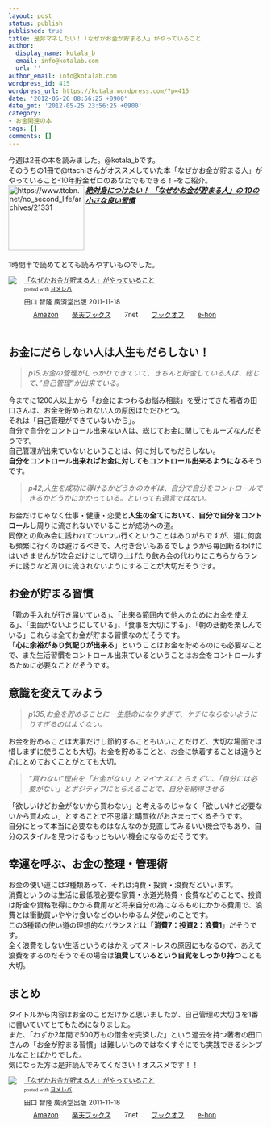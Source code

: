 ```yaml
---
layout: post
status: publish
published: true
title: 是非マネしたい！「なぜかお金が貯まる人」がやっていること
author:
  display_name: kotala_b
  email: info@kotalab.com
  url: ''
author_email: info@kotalab.com
wordpress_id: 415
wordpress_url: https://kotala.wordpress.com/?p=415
date: '2012-05-26 08:56:25 +0900'
date_gmt: '2012-05-25 23:56:25 +0900'
category:
- お金関連の本
tags: []
comments: []
---
```

<p>今週は2冊の本を読みました。@kotala_bです。<br />
そのうちの1冊で@ttachiさんがオススメしていた本「なぜかお金が貯まる人」がやっていること-10年貯金ゼロのあなたでもできる！-をご紹介。<br />
<a href="https://www.ttcbn.net/no_second_life/archives/21331"><img title="絶対身につけたい！ 「なぜかお金が貯まる人」の 10の小さな良い習慣 | No Second Life" src="https://capture.heartrails.com/150x130/shadow?https://www.ttcbn.net/no_second_life/archives/21331" alt="https://www.ttcbn.net/no_second_life/archives/21331" width="150" height="130" align="left" /></a><em><strong><a title="絶対身につけたい！ 「なぜかお金が貯まる人」の 10の小さな良い習慣" href="https://www.ttcbn.net/no_second_life/archives/21331" target="_blank">絶対身につけたい！ 「なぜかお金が貯まる人」の 10の小さな良い習慣</a></strong></em><br style="clear:both;" /><br />
1時間半で読めてとても読みやすいものでした。</p>
<div class="booklink-box" style="text-align:left;padding-bottom:20px;font-size:small;/zoom: 1;overflow: hidden;">
<div class="booklink-image" style="float:left;margin:0 15px 10px 0;"><a href="https://www.amazon.co.jp/exec/obidos/asin/4331515974/same-22/" name="booklink" rel="nofollow" target="_blank"><img src="https://images-fe.ssl-images-amazon.com/images/I/51OdAbn%2Bo0L._SL160_.jpg" style="border: none;" /></a></div>
<div class="booklink-info" style="line-height:120%;/zoom: 1;overflow: hidden;">
<div class="booklink-name" style="margin-bottom:10px;line-height:120%"><a href="https://www.amazon.co.jp/exec/obidos/asin/4331515974/same-22/" rel="nofollow" name="booklink" target="_blank">「なぜかお金が貯まる人」がやっていること</a>
<div class="booklink-powered-date" style="font-size:8pt;margin-top:5px;font-family:verdana;line-height:120%">posted with <a href="https://yomereba.com" target="_blank">ヨメレバ</a></div>
</div>
<div class="booklink-detail" style="margin-bottom:5px;">田口 智隆 廣済堂出版 2011-11-18    </div>
<div class="booklink-link2" style="margin-top:10px;">
<div class="shoplinkamazon" style="display:inline;margin-right:5px;background: url('https://img.yomereba.com/tam_y.gif') 0 0 no-repeat;padding: 2px 0 2px 18px;white-space: nowrap;"><a href="https://www.amazon.co.jp/exec/obidos/asin/4331515974/same-22/" rel="nofollow" target="_blank" title="アマゾン" >Amazon</a></div>
<div class="shoplinkrakuten" style="display:inline;margin-right:5px;background: url('https://img.yomereba.com/tam_y.gif') 0 -50px no-repeat;padding: 2px 0 2px 18px;white-space: nowrap;"><a href="https://hb.afl.rakuten.co.jp/hgc/0fa7afc8.bbfc196a.0fa7afc9.d56c38f1/?pc=http%3A%2F%2Fbooks.rakuten.co.jp%2Frb%2F11462657%2F%3Fscid%3Daf_ich_link_urltxt%26m%3Dhttp%3A%2F%2Fm.rakuten.co.jp%2Fev%2Fbook%2F" rel="nofollow" target="_blank" title="楽天ブックス" >楽天ブックス</a></div>
<div class="shoplinkseven" style="display:inline;margin-right:5px;background: url('https://img.yomereba.com/tam_y.gif') 0 -100px no-repeat;padding: 2px 0 2px 18px;white-space: nowrap;"><span class="removed_link" title="click.linksynergy.com/fs-bin/click?id=d2yYUp776R4&amp;subid=&amp;offerid=197738.1&amp;type=10&amp;tmpid=1787&amp;RD_PARM1=http%253A%252F%252Fwww.7netshopping.jp%252Fbooks%252Fsearch_result%252F%253Fctgy%253Dbooks%2526code%253D4331515974">7net</span></div>
<div class="shoplinkbookoff" style="display:inline;margin-right:5px;background: url('https://img.yomereba.com/tam_y.gif') 0 -200px no-repeat;padding: 2px 0 2px 18px;white-space: nowrap;"><a href="https://click.linksynergy.com/fs-bin/click?id=d2yYUp776R4&subid=&offerid=169505.1&type=10&tmpid=3677&RD_PARM1=http%253A%252F%252Fwww.bookoffonline.co.jp%252Fdisplay%252FL001%252Cbg%253D12%252Cq%253D9784331515976" rel="nofollow" target="_blank" title="ブックオフオンライン" >ブックオフ</a></div>
<div class="shoplinkehon" style="display:inline;margin-right:5px;background: url('https://img.yomereba.com/tam_y.gif') 0 -250px no-repeat;padding: 2px 0 2px 18px;white-space: nowrap;"><a href="https://ck.jp.ap.valuecommerce.com/servlet/referral?sid=2967684&pid=881116635&vc_url=http%3A%2F%2Fwww.e-hon.ne.jp%2Fbec%2FSA%2FDetail%3FrefISBN%3D4331515974" target="_blank" title="e-hon" >e-hon</a></div>
</div>
</div>
</div>
<!--more-->
<h2>お金にだらしない人は人生もだらしない！</h2>
<blockquote><p><em>p15,お金の管理がしっかりできていて、きちんと貯金している人は、総じて、&rdquo;自己管理&rdquo;が出来ている。</em></p></blockquote>
<p>今までに1200人以上から「お金にまつわるお悩み相談」を受けてきた著者の田口さんは、お金を貯められない人の原因はただひとつ。<br />
それは「自己管理ができていないから」。<br />
自分で自分をコントロール出来ない人は、総じてお金に関してもルーズなんだそうです。<br />
自己管理が出来ていないということは、何に対してもだらしない。<br />
<strong>自分をコントロール出来ればお金に対してもコントロール出来るようになる</strong>そうです。</p>
<blockquote><p><em>p42,人生を成功に導けるかどうかのカギは、自分で自分をコントロールできるかどうかにかかっている。といっても過言ではない。</em></p></blockquote>
<p>お金だけじゃなく仕事・健康・恋愛と<strong>人生の全てにおいて、自分で自分をコントロール</strong>し周りに流されないでいることが成功への道。<br />
同僚との飲み会に誘われてついつい行くということはありがちですが、週に何度も頻繁に行くのは避けるべきで、人付き合いもあるでしょうから毎回断るわけにはいきませんが1次会だけにして切り上げたり飲み会の代わりにこちらからランチに誘うなど周りに流されないようにすることが大切だそうです。</p>
<h2>お金が貯まる習慣</h2>
<p>「靴の手入れが行き届いている」、「出来る範囲内で他人のためにお金を使える」、「虫歯がないようにしている」、「食事を大切にする」、「朝の活動を楽しんでいる」これらは全てお金が貯まる習慣なのだそうです。<br />
「<strong>心に余裕があり気配りが出来る</strong>」ということはお金を貯めるのにも必要なことで、また生活習慣をコントロール出来ているということはお金をコントロールするために必要なことだそうです。</p>
<h2>意識を変えてみよう</h2>
<blockquote><p><em>p135,お金を貯めることに一生懸命になりすぎて、ケチにならないようにりすぎるのはよくない。</em></p></blockquote>
<p>お金を貯めることは大事だけし節約することもいいことだけど、大切な場面では惜しまずに使うことも大切。お金を貯めることと、お金に執着することは違うと心にとめておくことがとても大切。</p>
<blockquote><p><em>&rdquo;買わない&rdquo;理由を「お金がない」とマイナスにとらえずに、「自分には必要がない」とポジティブにとらえることで、自分を納得させる</em></p></blockquote>
<p>「欲しいけどお金がないから買わない」と考えるのじゃなく「欲しいけど必要ないから買わない」とすることで不思議と購買欲がおさまってくるそうです。<br />
自分にとって本当に必要なものはなんなのか見直してみるいい機会でもあり、自分のスタイルを見つけるもっともいい機会になるのだそうです。</p>
<h2>幸運を呼ぶ、お金の整理・管理術</h2>
<p>お金の使い道には3種類あって、それは消費・投資・浪費だといいます。<br />
消費というのは生活に最低限必要な家賃・水道光熱費・食費などのことで、投資は貯金や資格取得にかかる費用など将来自分の為になるものにかかる費用で、浪費とは衝動買いややけ食いなどのいわゆるムダ使いのことです。<br />
この3種類の使い道の理想的なバランスとは「<strong>消費7：投資2：浪費1</strong>」だそうです。<br />
全く浪費をしない生活というのはかえってストレスの原因にもなるので、あえて浪費をするのだそうでその場合は<strong>浪費しているという自覚をしっかり持つ</strong>ことも大切。</p>
<h2>まとめ</h2>
<p>タイトルから内容はお金のことだけかと思いましたが、自己管理の大切さを1番に書いていてとてもためになりました。<br />
また、「わずか2年間で500万もの借金を完済した」という過去を持つ著者の田口さんの「お金が貯まる習慣」は難しいものではなくすぐにでも実践できるシンプルなことばかりでした。<br />
気になった方は是非読んでみてください！オススメです！！</p>
<div class="booklink-box" style="text-align:left;padding-bottom:20px;font-size:small;/zoom: 1;overflow: hidden;">
<div class="booklink-image" style="float:left;margin:0 15px 10px 0;"><a href="https://www.amazon.co.jp/exec/obidos/asin/4331515974/same-22/" name="booklink" rel="nofollow" target="_blank"><img src="https://images-fe.ssl-images-amazon.com/images/I/51OdAbn%2Bo0L._SL160_.jpg" style="border: none;" /></a></div>
<div class="booklink-info" style="line-height:120%;/zoom: 1;overflow: hidden;">
<div class="booklink-name" style="margin-bottom:10px;line-height:120%"><a href="https://www.amazon.co.jp/exec/obidos/asin/4331515974/same-22/" rel="nofollow" name="booklink" target="_blank">「なぜかお金が貯まる人」がやっていること</a>
<div class="booklink-powered-date" style="font-size:8pt;margin-top:5px;font-family:verdana;line-height:120%">posted with <a href="https://yomereba.com" target="_blank">ヨメレバ</a></div>
</div>
<div class="booklink-detail" style="margin-bottom:5px;">田口 智隆 廣済堂出版 2011-11-18    </div>
<div class="booklink-link2" style="margin-top:10px;">
<div class="shoplinkamazon" style="display:inline;margin-right:5px;background: url('https://img.yomereba.com/tam_y.gif') 0 0 no-repeat;padding: 2px 0 2px 18px;white-space: nowrap;"><a href="https://www.amazon.co.jp/exec/obidos/asin/4331515974/same-22/" rel="nofollow" target="_blank" title="アマゾン" >Amazon</a></div>
<div class="shoplinkrakuten" style="display:inline;margin-right:5px;background: url('https://img.yomereba.com/tam_y.gif') 0 -50px no-repeat;padding: 2px 0 2px 18px;white-space: nowrap;"><a href="https://hb.afl.rakuten.co.jp/hgc/0fa7afc8.bbfc196a.0fa7afc9.d56c38f1/?pc=http%3A%2F%2Fbooks.rakuten.co.jp%2Frb%2F11462657%2F%3Fscid%3Daf_ich_link_urltxt%26m%3Dhttp%3A%2F%2Fm.rakuten.co.jp%2Fev%2Fbook%2F" rel="nofollow" target="_blank" title="楽天ブックス" >楽天ブックス</a></div>
<div class="shoplinkseven" style="display:inline;margin-right:5px;background: url('https://img.yomereba.com/tam_y.gif') 0 -100px no-repeat;padding: 2px 0 2px 18px;white-space: nowrap;"><span class="removed_link" title="click.linksynergy.com/fs-bin/click?id=d2yYUp776R4&amp;subid=&amp;offerid=197738.1&amp;type=10&amp;tmpid=1787&amp;RD_PARM1=http%253A%252F%252Fwww.7netshopping.jp%252Fbooks%252Fsearch_result%252F%253Fctgy%253Dbooks%2526code%253D4331515974">7net</span></div>
<div class="shoplinkbookoff" style="display:inline;margin-right:5px;background: url('https://img.yomereba.com/tam_y.gif') 0 -200px no-repeat;padding: 2px 0 2px 18px;white-space: nowrap;"><a href="https://click.linksynergy.com/fs-bin/click?id=d2yYUp776R4&subid=&offerid=169505.1&type=10&tmpid=3677&RD_PARM1=http%253A%252F%252Fwww.bookoffonline.co.jp%252Fdisplay%252FL001%252Cbg%253D12%252Cq%253D9784331515976" rel="nofollow" target="_blank" title="ブックオフオンライン" >ブックオフ</a></div>
<div class="shoplinkehon" style="display:inline;margin-right:5px;background: url('https://img.yomereba.com/tam_y.gif') 0 -250px no-repeat;padding: 2px 0 2px 18px;white-space: nowrap;"><a href="https://ck.jp.ap.valuecommerce.com/servlet/referral?sid=2967684&pid=881116635&vc_url=http%3A%2F%2Fwww.e-hon.ne.jp%2Fbec%2FSA%2FDetail%3FrefISBN%3D4331515974" target="_blank" title="e-hon" >e-hon</a></div>
</div>
</div>
</div>
